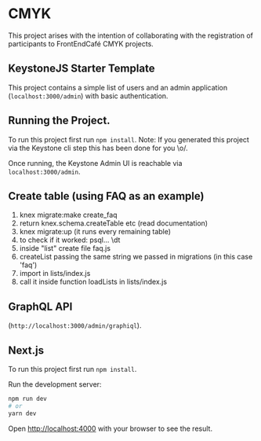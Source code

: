 # CMYK

This project arises with the intention of collaborating with the registration of participants to FrontEndCafé CMYK projects.

## KeystoneJS Starter Template

This project contains a simple list of users and an admin application (`localhost:3000/admin`) with basic authentication.

## Running the Project.

To run this project first run `npm install`. Note: If you generated this project via the Keystone cli step this has been done for you \\o/.

Once running, the Keystone Admin UI is reachable via `localhost:3000/admin`.

## Create table (using FAQ as an example)

1. knex migrate:make create_faq
2. return knex.schema.createTable etc (read documentation)
3. knex migrate:up (it runs every remaining table)
4. to check if it worked: psql... \dt
5. inside "list" create file faq.js
6. createList passing the same string we passed in migrations (in this case 'faq')
7. import in lists/index.js
8. call it inside function loadLists in lists/index.js

## GraphQL API

(`http://localhost:3000/admin/graphiql`).

## Next.js

To run this project first run `npm install`.

Run the development server:

```bash
npm run dev
# or
yarn dev
```

Open [http://localhost:4000](http://localhost:4000) with your browser to see the result.
